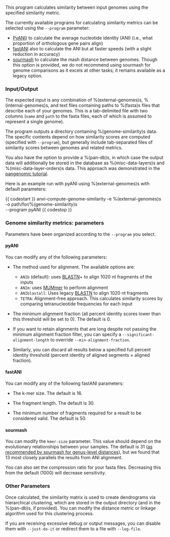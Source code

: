 This program calculates similarity between input genomes using the specified similarity metric.

The currently available programs for calculating similarity metrics can be selected using the `--program` parameter:
- [PyANI](https://github.com/widdowquinn/pyani)) to calculate the average nucleotide identity (ANI) (i.e., what proportion of orthologous gene pairs align)
- [fastANI](https://github.com/ParBLiSS/FastANI) also to calculate the ANI but at faster speeds (with a slight reduction in accuracy)
- [sourmash](https://sourmash.readthedocs.io/en/latest/) to calculate the mash distance between genomes. Though this option is provided, we do not recommend using sourmash for genome comparisons as it excels at other tasks; it remains available as a legacy option.

### Input/Output

The expected input is any combination of %(external-genomes)s, %(internal-genomes)s, and text files containing paths to %(fasta)s files that describe each of your genomes. This is a tab-delimited file with two columns (`name` and `path` to the fasta files, each of which is assumed to represent a single genome).


The program outputs a directory containing %(genome-similarity)s data. The specific contents depend on how similarity scores are computed (specified with `--program`), but generally include tab-separated files of similarity scores between genomes and related metrics.


You also have the option to provide a %(pan-db)s, in which case the output data will additionally be stored in the database as %(misc-data-layers)s and %(misc-data-layer-orders)s data. This approach was demonstrated in the [pangenomic tutorial](http://merenlab.org/2016/11/08/pangenomics-v2/#computing-the-average-nucleotide-identity-for-genomes-and-other-genome-similarity-metrics-too).  

Here is an example run with pyANI using %(external-genomes)s with default parameters: 

{{ codestart }}
anvi-compute-genome-similarity -e %(external-genomes)s \
                               -o path/for/%(genome-similarity)s \
                               --program pyANI
{{ codestop }}

### Genome similarity metrics: parameters

Parameters have been organized according to the `--program` you select.

#### pyANI

You can modify any of the following parameters:

- The method used for alignment. The available options are:
    - `ANIb` (default): uses [BLASTN](https://blast.ncbi.nlm.nih.gov/Blast.cgi?PROGRAM=blastn&PAGE_TYPE=BlastSearch&LINK_LOC=blasthome)+ to align 1020 nt fragments of the inputs
    - `ANIm`: uses [MUMmer](http://mummer.sourceforge.net/) to perform alignment
    - `ANIblastall`: Uses legacy [BLASTN](https://blast.ncbi.nlm.nih.gov/Blast.cgi?PROGRAM=blastn&PAGE_TYPE=BlastSearch&LINK_LOC=blasthome) to align 1020 nt fragments
    - `TETRA`: Alignment-free approach. This calculates similarity scores by comparing tetranucleotide frequencies for each input

- The minimum alignment fraction (all percent identity scores lower than this threshold will be set to 0). The default is 0.


- If you want to retain alignments that are long despite not passing the minimum alignment fraction filter, you can specify a `--significant-alignment-length` to override `--min-alignment-fraction`.


- Similarly, you can discard all results below a specified full percent identity threshold (percent identity of aligned segments × aligned fraction).


#### fastANI

You can modify any of the following fastANI parameters:

* The k-mer size. The default is 16.

* The fragment length. The default is 30.

* The minimum number of fragments required for a result to be considered valid. The default is 50.

#### sourmash

You can modify the `kmer-size` parameter. This value should depend on the evolutionary relationships between your samples. The default is 31 ([as recommended by sourmash for genus-level distances](https://sourmash.readthedocs.io/en/latest/using-sourmash-a-guide.html)), but we found that 13 most closely parallels the results from ANI alignment.  

You can also set the compression ratio for your fasta files. Decreasing this from the default (1000) will decrease sensitivity.  

### Other Parameters 

Once calculated, the similarity matrix is used to create dendrograms via hierarchical clustering, which are stored in the output directory (and in the %(pan-db)s, if provided). You can modify the distance metric or linkage algorithm used for this clustering process.


If you are receiving excessive debug or output messages, you can disable them with `--just-do-it` or redirect them to a file with `--log-file`.



